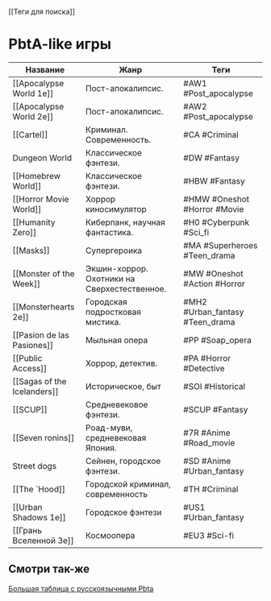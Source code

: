 [[Теги для поиска]]

# PbtA-like игры

| Название                    | Жанр                                         | Теги                            |
| --------------------------- | -------------------------------------------- | ------------------------------- |
| [[Apocalypse World 1e]]     | Пост-апокалипсис.                            | #AW1 #Post_apocalypse           |
| [[Apocalypse World 2e]]     | Пост-апокалипсис.                            | #AW2 #Post_apocalypse           |
| [[Cartel]]                  | Криминал. Современность.                     | #CA #Criminal                   |
| Dungeon World               | Классическое фэнтези.                        | #DW #Fantasy                    |
| [[Homebrew World]]          | Классическое фэнтези.                        | #HBW #Fantasy                   |
| [[Horror Movie World]]      | Хоррор киносимулятор                         | #HMW #Oneshot #Horror #Movie    |
| [[Humanity Zero]]           | Киберпанк, научная фантастика.               | #H0 #Cyberpunk  #Sci_fi         |
| [[Masks]]                   | Супергероика                                 | #MA #Superheroes #Teen_drama    |
| [[Monster of the Week]]     | Экшин-хоррор. Охотники на Сверхестественное. | #MW #Oneshot #Action #Horror    |
| [[Monsterhearts 2e]]        | Городская подростковая мистика.              | #MH2 #Urban_fantasy #Teen_drama |
| [[Pasion de las Pasiones]]  | Мыльная опера                                | #PP #Soap_opera                 |
| [[Public Access]]           | Хоррор, детектив.                            | #PA #Horror #Detective          |
| [[Sagas of the Icelanders]] | Историческое, быт                            | #SOI #Historical                |
| [[SCUP]]                    | Средневековое фэнтези.                       | #SCUP #Fantasy                  |
| [[Seven ronins]]            | Роад-муви, средневековая Япония.             | #7R #Anime #Road_movie          |
| Street dogs                 | Сейнен, городское фэнтези.                   | #SD #Anime #Urban_fantasy       |
| [[The `Hood]]               | Городской криминал, современность            | #TH #Criminal                   |
| [[Urban Shadows 1e]]        | Городское фэнтези                            | #US1 #Urban_fantasy             |
| [[Грань Вселенной 3e]]      | Космоопера                                   | #EU3 #Sci-fi                    |

## Смотри так-же
[Большая таблица с русскоязычными Pbta](https://docs.google.com/spreadsheets/d/1YcUKNyM_m6SVVek65giyBSm5zjThc6mhHUFl6MWAgZU/edit)


